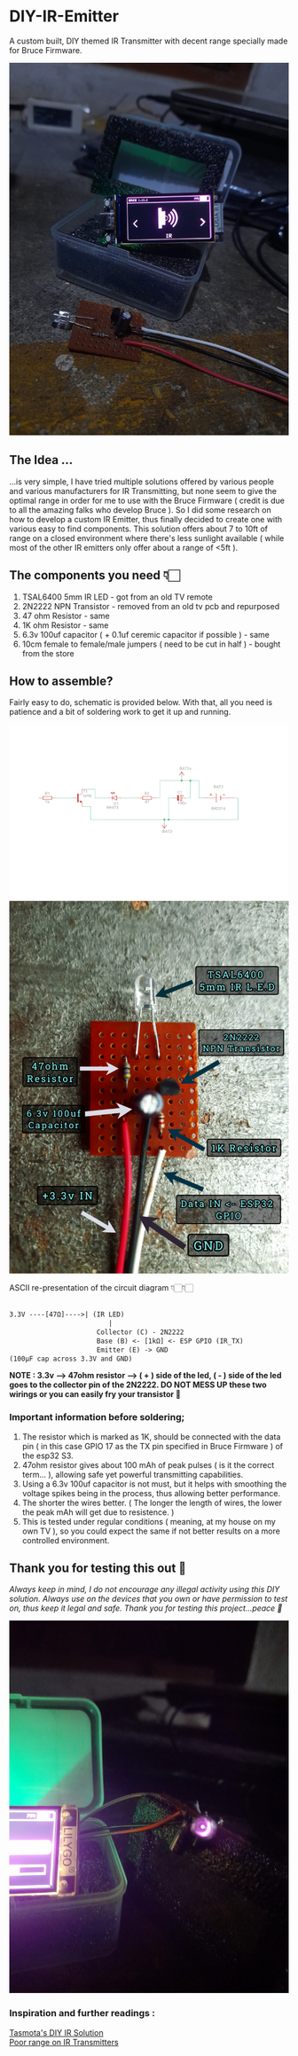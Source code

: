 # DIY-IR-Emitter
A custom built, DIY themed IR Transmitter with decent range specially made for Bruce Firmware.

![BruceIRPreview](https://github.com/manuX28-K/DIY-IR-Emitter/blob/main/DIYirPreview.jpg)


## The Idea ...

...is very simple, I have tried multiple solutions offered by various people and various manufacturers for IR Transmitting, but none seem to give the optimal range in order for me to use with the Bruce Firmware ( credit is due to all the amazing falks who develop Bruce ). So I did some research on how to develop a custom IR Emitter, thus finally decided to create one with various easy to find components. This solution offers about 7 to 10ft of range on a closed environment where there's less sunlight available ( while most of the other IR emitters only offer about a range of <5ft ). 


## The components you need 👇🏻

1. TSAL6400 5mm IR LED    - got from an old TV remote
2. 2N2222 NPN Transistor  - removed from an old tv pcb and repurposed
3. 47 ohm Resistor        - same
4. 1K ohm Resistor        - same
5. 6.3v 100uf capacitor ( + 0.1uf ceremic capacitor if possible ) - same
6. 10cm female to female/male jumpers ( need to be cut in half )  - bought from the store

## How to assemble?

Fairly easy to do, schematic is provided below. With that, all you need is patience and a bit of soldering work to get it up and running.

![CircuitDiagram](https://github.com/manuX28-K/DIY-IR-Emitter/blob/main/CircuitDiagram.png)
![CircuitDiagram2](https://github.com/manuX28-K/DIY-IR-Emitter/blob/main/Diagram2.jpg)

ASCII re-presentation of the circuit diagram 👇🏻👇🏻
```

3.3V ----[47Ω]---->| (IR LED)
                         |
                      Collector (C) - 2N2222
                      Base (B) <- [1kΩ] <- ESP GPIO (IR_TX)
                      Emitter (E) -> GND
(100µF cap across 3.3V and GND)

```
**NOTE : 3.3v --> 47ohm resistor --> ( + ) side of the led, ( - ) side of the led goes to the collector pin of the 2N2222. DO NOT MESS UP these two wirings or you can easily fry your transistor 🤒**

### Important information before soldering;

1. The resistor which is marked as 1K, should be connected with the data pin ( in this case GPIO 17 as the TX pin specified in Bruce Firmware ) of the esp32 S3.
2. 47ohm resistor gives about 100 mAh of peak pulses ( is it the correct term... ), allowing safe yet powerful transmitting capabilities.
3. Using a 6.3v 100uf capacitor is not must, but it helps with smoothing the voltage spikes being in the process, thus allowing better performance.
4. The shorter the wires better. ( The longer the length of wires, the lower the peak mAh will get due to resistence. )
5. This is tested under regular conditions ( meaning, at my house on my own TV ), so you could expect the same if not better results on a more controlled environment.

## Thank you for testing this out 🩷

*Always keep in mind, I do not encourage any illegal activity using this DIY solution. Always use on the devices that you own or have permission to test on, thus keep it legal and safe. Thank you for testing this project...peace 🫡*

![InAction](https://github.com/manuX28-K/DIY-IR-Emitter/blob/main/InAction.jpg)


### Inspiration and further readings :
[Tasmota's DIY IR Solution](https://tasmota.github.io/docs/IR-Remote/#related-projects) \
[Poor range on IR Transmitters](https://www.reddit.com/r/AskElectronics/comments/183mhh6/increase_voltage_power_for_ir_led_powered_by_33v/)
